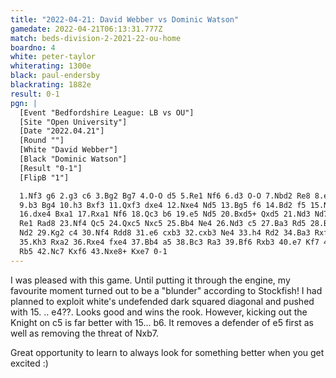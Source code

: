 ```yaml
---
title: "2022-04-21: David Webber vs Dominic Watson"
gamedate: 2022-04-21T06:13:31.777Z
match: beds-division-2-2021-22-ou-home
boardno: 4
white: peter-taylor
whiterating: 1300e
black: paul-endersby
blackrating: 1882e
result: 0-1
pgn: |
  [Event "Bedfordshire League: LB vs OU"]
  [Site "Open University"]
  [Date "2022.04.21"]
  [Round ""]
  [White "David Webber"]
  [Black "Dominic Watson"]
  [Result "0-1"]
  [FlipB "1"]

  1.Nf3 g6 2.g3 c6 3.Bg2 Bg7 4.O-O d5 5.Re1 Nf6 6.d3 O-O 7.Nbd2 Re8 8.e4 e5 
  9.b3 Bg4 10.h3 Bxf3 11.Qxf3 dxe4 12.Nxe4 Nd5 13.Bg5 f6 14.Bd2 f5 15.Nc5 e4
  16.dxe4 Bxa1 17.Rxa1 Nf6 18.Qc3 b6 19.e5 Nd5 20.Bxd5+ Qxd5 21.Nd3 Nd7 22.
  Re1 Rad8 23.Nf4 Qc5 24.Qxc5 Nxc5 25.Bb4 Ne4 26.Nd3 c5 27.Ba3 Rd5 28.Bb2 
  Nd2 29.Kg2 c4 30.Nf4 Rdd8 31.e6 cxb3 32.cxb3 Ne4 33.h4 Rd2 34.Ba3 Rxf2+ 
  35.Kh3 Rxa2 36.Rxe4 fxe4 37.Bb4 a5 38.Bc3 Ra3 39.Bf6 Rxb3 40.e7 Kf7 41.Nd5
  Rb5 42.Nc7 Kxf6 43.Nxe8+ Kxe7 0-1
---
```

I was pleased with this game. Until putting it through the engine, my favourite moment turned out to be a "blunder" according to Stockfish! I had planned to exploit white's undefended dark squared diagonal and pushed with 15. .. e4??. Looks good and wins the rook. However, kicking out the Knight on c5 is far better with 15... b6. It removes a defender of e5 first as well as removing the threat of Nxb7.

Great opportunity to learn to always look for something better when you get excited :)